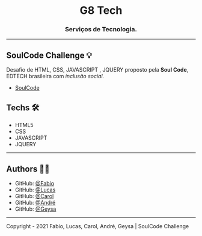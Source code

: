 <h1 align="center">G8 Tech </h1>
<h3 align="center">Serviços de Tecnologia.</h3>

---

## SoulCode Challenge 💡

Desafio de HTML, CSS, JAVASCRIPT , JQUERY proposto pela <strong>Soul Code</strong>, EDTECH brasileira com <i>inclusão social.</i>

- <a href="https://soulcodeacademy.org/">SoulCode</a>

## Techs 🛠

- HTML5
- CSS
- JAVASCRIPT
- JQUERY

---

## Authors 👨‍💻

- GitHub: [@Fabio](https://github.com/fabiomdg1)
- GitHub: [@Lucas](https://github.com/lcspaiva)
- GitHub: [@Carol](https://github.com/Carol-Rodrigues)
- GitHub: [@André](https://github.com/andremorelli)
- GitHub: [@Geysa](https://github.com/altgsp)


---

Copyright - 2021 Fabio, Lucas, Carol, André, Geysa | SoulCode Challenge
